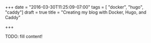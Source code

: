 +++
date = "2016-03-30T11:25:09-07:00"
tags = [ "docker", "hugo", "caddy"]
draft = true
title = "Creating my blog with Docker, Hugo, and Caddy"

+++

TODO: fill content!
